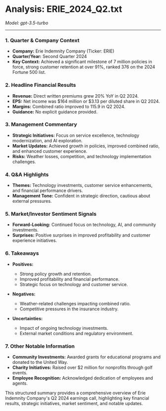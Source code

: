 # Analysis: ERIE_2024_Q2.txt

*Model: gpt-3.5-turbo*

---

### 1. Quarter & Company Context
- **Company:** Erie Indemnity Company (Ticker: ERIE)
- **Quarter/Year:** Second Quarter 2024
- **Key Context:** Achieved a significant milestone of 7 million policies in force, strong customer retention at over 91%, ranked 376 on the 2024 Fortune 500 list.

### 2. Headline Financial Results
- **Revenue:** Direct written premiums grew 20% YoY in Q2 2024.
- **EPS:** Net income was $164 million or $3.13 per diluted share in Q2 2024.
- **Margins:** Combined ratio improved to 115.9 in Q2 2024.
- **Guidance:** No explicit guidance provided.

### 3. Management Commentary
- **Strategic Initiatives:** Focus on service excellence, technology modernization, and AI exploration.
- **Market Updates:** Achieved growth in policies, improved combined ratio, and enhanced customer experience.
- **Risks:** Weather losses, competition, and technology implementation challenges.

### 4. Q&A Highlights
- **Themes:** Technology investments, customer service enhancements, and financial performance drivers.
- **Management Tone:** Confident in strategic direction, cautious about external pressures.

### 5. Market/Investor Sentiment Signals
- **Forward-Looking:** Continued focus on technology, AI, and community investments.
- **Surprises:** Positive surprises in improved profitability and customer experience initiatives.

### 6. Takeaways
- **Positives:**
  - Strong policy growth and retention.
  - Improved profitability and financial performance.
  - Strategic focus on technology and customer service.

- **Negatives:**
  - Weather-related challenges impacting combined ratio.
  - Competitive pressures in the insurance industry.

- **Uncertainties:**
  - Impact of ongoing technology investments.
  - External market conditions and regulatory environment.

### 7. Other Notable Information
- **Community Investments:** Awarded grants for educational programs and donated to the United Way.
- **Charity Initiatives:** Raised over $2 million for nonprofits through golf events.
- **Employee Recognition:** Acknowledged dedication of employees and agents.

This structured summary provides a comprehensive overview of Erie Indemnity Company's Q2 2024 earnings call, highlighting key financial results, strategic initiatives, market sentiment, and notable updates.